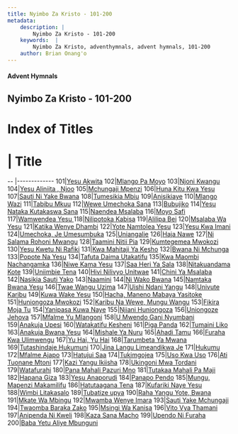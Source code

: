 ```yaml
---
title: Nyimbo Za Kristo - 101-200
metadata:
    description: |
        Nyimbo Za Kristo - 101-200
    keywords:  |
        Nyimbo Za Kristo, adventhymnals, advent hymnals, 101-200
    author: Brian Onang'o
---
```


#### Advent Hymnals
## Nyimbo Za Kristo - 101-200

# Index of Titles
# | Title                        
-- |-------------
101|[Yesu Akwita](/nyimbo-za-kristo/nyimbo-za-kristo/101-200/101-110/Yesu-Akwita)
102|[Mlango Pa Moyo](/nyimbo-za-kristo/nyimbo-za-kristo/101-200/101-110/Mlango-Pa-Moyo)
103|[Njoni Kwangu](/nyimbo-za-kristo/nyimbo-za-kristo/101-200/101-110/Njoni-Kwangu)
104|[Yesu Aliniita , Njoo](/nyimbo-za-kristo/nyimbo-za-kristo/101-200/101-110/Yesu-Aliniita-,-Njoo)
105|[Mchungaji Mpenzi](/nyimbo-za-kristo/nyimbo-za-kristo/101-200/101-110/Mchungaji-Mpenzi)
106|[Huna Kitu Kwa Yesu](/nyimbo-za-kristo/nyimbo-za-kristo/101-200/101-110/Huna-Kitu-Kwa-Yesu)
107|[Sauti Ni Yake Bwana](/nyimbo-za-kristo/nyimbo-za-kristo/101-200/101-110/Sauti-Ni-Yake-Bwana)
108|[Tumesikia Mbiu](/nyimbo-za-kristo/nyimbo-za-kristo/101-200/101-110/Tumesikia-Mbiu)
109|[Anisikiaye](/nyimbo-za-kristo/nyimbo-za-kristo/101-200/101-110/Anisikiaye)
110|[Mlango Wazi](/nyimbo-za-kristo/nyimbo-za-kristo/101-200/101-110/Mlango-Wazi)
111|[Tabibu Mkuu](/nyimbo-za-kristo/nyimbo-za-kristo/101-200/111-120/Tabibu-Mkuu)
112|[Wewe Umechoka Sana](/nyimbo-za-kristo/nyimbo-za-kristo/101-200/111-120/Wewe-Umechoka-Sana)
113|[Bubujiko](/nyimbo-za-kristo/nyimbo-za-kristo/101-200/111-120/Bubujiko)
114|[Yesu Nataka Kutakaswa Sana](/nyimbo-za-kristo/nyimbo-za-kristo/101-200/111-120/Yesu-Nataka-Kutakaswa-Sana)
115|[Naendea Msalaba](/nyimbo-za-kristo/nyimbo-za-kristo/101-200/111-120/Naendea-Msalaba)
116|[Moyo Safi](/nyimbo-za-kristo/nyimbo-za-kristo/101-200/111-120/Moyo-Safi)
117|[Wamwendea Yesu ](/nyimbo-za-kristo/nyimbo-za-kristo/101-200/111-120/Wamwendea-Yesu-)
118|[Nilipotoka Kabisa](/nyimbo-za-kristo/nyimbo-za-kristo/101-200/111-120/Nilipotoka-Kabisa)
119|[Alilipa Bei](/nyimbo-za-kristo/nyimbo-za-kristo/101-200/111-120/Alilipa-Bei)
120|[Msalaba Wa Yesu](/nyimbo-za-kristo/nyimbo-za-kristo/101-200/111-120/Msalaba-Wa-Yesu)
121|[Katika Wenye Dhambi](/nyimbo-za-kristo/nyimbo-za-kristo/101-200/121-130/Katika-Wenye-Dhambi)
122|[Yote Namtolea Yesu](/nyimbo-za-kristo/nyimbo-za-kristo/101-200/121-130/Yote-Namtolea-Yesu)
123|[Yesu Kwa Imani](/nyimbo-za-kristo/nyimbo-za-kristo/101-200/121-130/Yesu-Kwa-Imani)
124|[Umechoka, Je Umesumbuka](/nyimbo-za-kristo/nyimbo-za-kristo/101-200/121-130/Umechoka,-Je-Umesumbuka)
125|[Uniangalie](/nyimbo-za-kristo/nyimbo-za-kristo/101-200/121-130/Uniangalie)
126|[Haja Nawe](/nyimbo-za-kristo/nyimbo-za-kristo/101-200/121-130/Haja-Nawe)
127|[Ni Salama Rohoni Mwangu](/nyimbo-za-kristo/nyimbo-za-kristo/101-200/121-130/Ni-Salama-Rohoni-Mwangu)
128|[Taamini Nitii Pia](/nyimbo-za-kristo/nyimbo-za-kristo/101-200/121-130/Taamini-Nitii-Pia)
129|[Kumtegemea Mwokozi](/nyimbo-za-kristo/nyimbo-za-kristo/101-200/121-130/Kumtegemea-Mwokozi)
130|[Yesu Kwetu Ni Rafiki](/nyimbo-za-kristo/nyimbo-za-kristo/101-200/121-130/Yesu-Kwetu-Ni-Rafiki)
131|[Kwa Mahitaji Ya Kesho](/nyimbo-za-kristo/nyimbo-za-kristo/101-200/131-140/Kwa-Mahitaji-Ya-Kesho)
132|[Bwana Ni Mchunga](/nyimbo-za-kristo/nyimbo-za-kristo/101-200/131-140/Bwana-Ni-Mchunga)
133|[Popote Na Yesu](/nyimbo-za-kristo/nyimbo-za-kristo/101-200/131-140/Popote-Na-Yesu)
134|[Tafuta Daima Utakatifu](/nyimbo-za-kristo/nyimbo-za-kristo/101-200/131-140/Tafuta-Daima-Utakatifu)
135|[Kwa Maombi Nachangamka](/nyimbo-za-kristo/nyimbo-za-kristo/101-200/131-140/Kwa-Maombi-Nachangamka)
136|[Niwe Kama Yesu](/nyimbo-za-kristo/nyimbo-za-kristo/101-200/131-140/Niwe-Kama-Yesu)
137|[Saa Heri Ya Sala](/nyimbo-za-kristo/nyimbo-za-kristo/101-200/131-140/Saa-Heri-Ya-Sala)
138|[Nitakuandama Kote](/nyimbo-za-kristo/nyimbo-za-kristo/101-200/131-140/Nitakuandama-Kote)
139|[Uniimbie Tena](/nyimbo-za-kristo/nyimbo-za-kristo/101-200/131-140/Uniimbie-Tena)
140|[Hivi Nilivyo Unitwae](/nyimbo-za-kristo/nyimbo-za-kristo/101-200/131-140/Hivi-Nilivyo-Unitwae)
141|[Chini Ya Msalaba](/nyimbo-za-kristo/nyimbo-za-kristo/101-200/141-150/Chini-Ya-Msalaba)
142|[Nasikia Sauti Yako](/nyimbo-za-kristo/nyimbo-za-kristo/101-200/141-150/Nasikia-Sauti-Yako)
143|[Naamini](/nyimbo-za-kristo/nyimbo-za-kristo/101-200/141-150/Naamini)
144|[Ni Wako Bwana](/nyimbo-za-kristo/nyimbo-za-kristo/101-200/141-150/Ni-Wako-Bwana)
145|[Namtaka Bwana Yesu](/nyimbo-za-kristo/nyimbo-za-kristo/101-200/141-150/Namtaka-Bwana-Yesu)
146|[Twae Wangu Uzima](/nyimbo-za-kristo/nyimbo-za-kristo/101-200/141-150/Twae-Wangu-Uzima)
147|[Uishi Ndani Yangu](/nyimbo-za-kristo/nyimbo-za-kristo/101-200/141-150/Uishi-Ndani-Yangu)
148|[Univute Karibu](/nyimbo-za-kristo/nyimbo-za-kristo/101-200/141-150/Univute-Karibu)
149|[Kuwa Wake Yesu](/nyimbo-za-kristo/nyimbo-za-kristo/101-200/141-150/Kuwa-Wake-Yesu)
150|[Hacha, Maneno Mabaya Yasitoke](/nyimbo-za-kristo/nyimbo-za-kristo/101-200/141-150/Hacha,-Maneno-Mabaya-Yasitoke)
151|[Huniongoza Mwokozi](/nyimbo-za-kristo/nyimbo-za-kristo/101-200/151-160/Huniongoza-Mwokozi)
152|[Karibu Na Wewe, Mungu Wangu](/nyimbo-za-kristo/nyimbo-za-kristo/101-200/151-160/Karibu-Na-Wewe,-Mungu-Wangu)
153|[Fikira Moja Tu](/nyimbo-za-kristo/nyimbo-za-kristo/101-200/151-160/Fikira-Moja-Tu)
154|[Yanipasa Kuwa Naye](/nyimbo-za-kristo/nyimbo-za-kristo/101-200/151-160/Yanipasa-Kuwa-Naye)
155|[Njiani Huniongoza](/nyimbo-za-kristo/nyimbo-za-kristo/101-200/151-160/Njiani-Huniongoza)
156|[Uniongoze Jehova](/nyimbo-za-kristo/nyimbo-za-kristo/101-200/151-160/Uniongoze-Jehova)
157|[Mfalme Yu Mlangoni](/nyimbo-za-kristo/nyimbo-za-kristo/101-200/151-160/Mfalme-Yu-Mlangoni)
158|[U Mwendo Gani Nyumbani](/nyimbo-za-kristo/nyimbo-za-kristo/101-200/151-160/U-Mwendo-Gani-Nyumbani)
159|[Anakuja Upesi](/nyimbo-za-kristo/nyimbo-za-kristo/101-200/151-160/Anakuja-Upesi)
160|[Watakatifu Kesheni](/nyimbo-za-kristo/nyimbo-za-kristo/101-200/151-160/Watakatifu-Kesheni)
161|[Piga Panda](/nyimbo-za-kristo/nyimbo-za-kristo/101-200/161-170/Piga-Panda)
162|[Tumaini Liko](/nyimbo-za-kristo/nyimbo-za-kristo/101-200/161-170/Tumaini-Liko)
163|[Anakuja Bwana Yesu](/nyimbo-za-kristo/nyimbo-za-kristo/101-200/161-170/Anakuja-Bwana-Yesu)
164|[Mishale Ya Nuru](/nyimbo-za-kristo/nyimbo-za-kristo/101-200/161-170/Mishale-Ya-Nuru)
165|[Ahadi Tamu](/nyimbo-za-kristo/nyimbo-za-kristo/101-200/161-170/Ahadi-Tamu)
166|[Furaha Kwa Ulimwengu](/nyimbo-za-kristo/nyimbo-za-kristo/101-200/161-170/Furaha-Kwa-Ulimwengu)
167|[Yu Hai, Yu Hai](/nyimbo-za-kristo/nyimbo-za-kristo/101-200/161-170/Yu-Hai,-Yu-Hai)
168|[Tarumbeta Ya Mwana](/nyimbo-za-kristo/nyimbo-za-kristo/101-200/161-170/Tarumbeta-Ya-Mwana)
169|[Tutashindaje Hukumuni](/nyimbo-za-kristo/nyimbo-za-kristo/101-200/161-170/Tutashindaje-Hukumuni)
170|[Jina Langu Limeandikwa Je](/nyimbo-za-kristo/nyimbo-za-kristo/101-200/161-170/Jina-Langu-Limeandikwa-Je)
171|[Hukumu](/nyimbo-za-kristo/nyimbo-za-kristo/101-200/171-180/Hukumu)
172|[Mfalme Ajapo](/nyimbo-za-kristo/nyimbo-za-kristo/101-200/171-180/Mfalme-Ajapo)
173|[Hatujui Saa](/nyimbo-za-kristo/nyimbo-za-kristo/101-200/171-180/Hatujui-Saa)
174|[Tukimgojea](/nyimbo-za-kristo/nyimbo-za-kristo/101-200/171-180/Tukimgojea)
175|[Uso Kwa Uso](/nyimbo-za-kristo/nyimbo-za-kristo/101-200/171-180/Uso-Kwa-Uso)
176|[Ati Tuonane Mtoni](/nyimbo-za-kristo/nyimbo-za-kristo/101-200/171-180/Ati-Tuonane-Mtoni)
177|[Kazi Yangu Ikiisha](/nyimbo-za-kristo/nyimbo-za-kristo/101-200/171-180/Kazi-Yangu-Ikiisha)
178|[Ukingoni Mwa Tordani](/nyimbo-za-kristo/nyimbo-za-kristo/101-200/171-180/Ukingoni-Mwa-Tordani)
179|[Watafurahi](/nyimbo-za-kristo/nyimbo-za-kristo/101-200/171-180/Watafurahi)
180|[Pana Mahali Pazuri Mno](/nyimbo-za-kristo/nyimbo-za-kristo/101-200/171-180/Pana-Mahali-Pazuri-Mno)
181|[Tutakaa Mahali Pa Maji](/nyimbo-za-kristo/nyimbo-za-kristo/101-200/181-190/Tutakaa-Mahali-Pa-Maji)
182|[Hapana Giza](/nyimbo-za-kristo/nyimbo-za-kristo/101-200/181-190/Hapana-Giza)
183|[Yesu Anaporudi](/nyimbo-za-kristo/nyimbo-za-kristo/101-200/181-190/Yesu-Anaporudi)
184|[Panapo Pendo](/nyimbo-za-kristo/nyimbo-za-kristo/101-200/181-190/Panapo-Pendo)
185|[Mungu, Mapenzi Makamilifu](/nyimbo-za-kristo/nyimbo-za-kristo/101-200/181-190/Mungu,-Mapenzi-Makamilifu)
186|[Hatutaagana Tena](/nyimbo-za-kristo/nyimbo-za-kristo/101-200/181-190/Hatutaagana-Tena)
187|[Kufariki Naye Yesu](/nyimbo-za-kristo/nyimbo-za-kristo/101-200/181-190/Kufariki-Naye-Yesu)
188|[Wimbi Litakasalo](/nyimbo-za-kristo/nyimbo-za-kristo/101-200/181-190/Wimbi-Litakasalo)
189|[Tubatize upya](/nyimbo-za-kristo/nyimbo-za-kristo/101-200/181-190/Tubatize-upya)
190|[Raha Yangu Yote, Bwana](/nyimbo-za-kristo/nyimbo-za-kristo/101-200/181-190/Raha-Yangu-Yote,-Bwana)
191|[Mkate Wa Mbingu](/nyimbo-za-kristo/nyimbo-za-kristo/101-200/191-200/Mkate-Wa-Mbingu)
192|[Mwamba Wenye Imara](/nyimbo-za-kristo/nyimbo-za-kristo/101-200/191-200/Mwamba-Wenye-Imara)
193|[Sauti Yake Mchungaji](/nyimbo-za-kristo/nyimbo-za-kristo/101-200/191-200/Sauti-Yake-Mchungaji)
194|[Twaomba Baraka Zako](/nyimbo-za-kristo/nyimbo-za-kristo/101-200/191-200/Twaomba-Baraka-Zako)
195|[Msingi Wa Kanisa](/nyimbo-za-kristo/nyimbo-za-kristo/101-200/191-200/Msingi-Wa-Kanisa)
196|[Vito Vya Thamani](/nyimbo-za-kristo/nyimbo-za-kristo/101-200/191-200/Vito-Vya-Thamani)
197|[Anipenda Ni Kweli](/nyimbo-za-kristo/nyimbo-za-kristo/101-200/191-200/Anipenda-Ni-Kweli)
198|[Kaza Sana Macho](/nyimbo-za-kristo/nyimbo-za-kristo/101-200/191-200/Kaza-Sana-Macho)
199|[Upendo Ni Furaha](/nyimbo-za-kristo/nyimbo-za-kristo/101-200/191-200/Upendo-Ni-Furaha)
200|[Baba Yetu Aliye Mbunguni](/nyimbo-za-kristo/nyimbo-za-kristo/101-200/191-200/Baba-Yetu-Aliye-Mbunguni)
